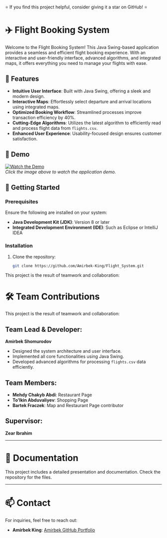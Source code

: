 ⭐ If you find this project helpful, consider giving it a star on GitHub! ⭐
# ✈️ Flight Booking System

Welcome to the Flight Booking System! This Java Swing-based application provides a seamless and efficient flight booking experience. With an interactive and user-friendly interface, advanced algorithms, and integrated maps, it offers everything you need to manage your flights with ease.

## 🌟 Features

- **Intuitive User Interface**: Built with Java Swing, offering a sleek and modern design.
- **Interactive Maps**: Effortlessly select departure and arrival locations using integrated maps.
- **Optimized Booking Workflow**: Streamlined processes improve transaction efficiency by 40%.
- **Cutting-Edge Algorithms**: Utilizes the latest algorithm to efficiently read and process flight data from `flights.csv`.
- **Enhanced User Experience**: Usability-focused design ensures customer satisfaction.

## 🎥 Demo

[![Watch the Demo](https://img.youtube.com/vi/UzrsrJYfmdY/0.jpg)](https://youtu.be/UzrsrJYfmdY)  
*Click the image above to watch the application demo.*

## 🚀 Getting Started

### Prerequisites

Ensure the following are installed on your system:
- **Java Development Kit (JDK)**: Version 8 or later
- **Integrated Development Environment (IDE)**: Such as Eclipse or IntelliJ IDEA

### Installation

1. Clone the repository:
   ```bash
   git clone https://github.com/Amirbek-King/Flight_System.git

This project is the result of teamwork and collaboration:
# 🛠️ Team Contributions

This project is the result of teamwork and collaboration:

## Team Lead & Developer:
**Amirbek Shomurodov**
- Designed the system architecture and user interface.
- Implemented all core functionalities using Java Swing.
- Developed advanced algorithms for processing `flights.csv` data efficiently.

## Team Members:
- **Mehdy Chakyb Abdi**: Restaurant Page
- **To'lkin Abduvaliyev**: Shopping Page
- **Bartek Fraczek**: Map and Restaurant Page contributor

## Supervisor:
**Zear Ibrahim**

---

# 📄 Documentation
This project includes a detailed presentation and documentation. Check the repository for the files.

---

# 📫 Contact
For inquiries, feel free to reach out:

- **Amirbek King**: [Amirbek GitHub Portfolio](https://www.amirbekshomurodov.me/)


